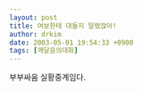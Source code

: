 ```yaml
---
layout: post
title: 여보한테 대들지 말랬잖아!
author: drkim
date: 2003-05-01 19:54:33 +0900
tags: [깨달음의대화]
---
```

 부부싸움 실황중계임다.